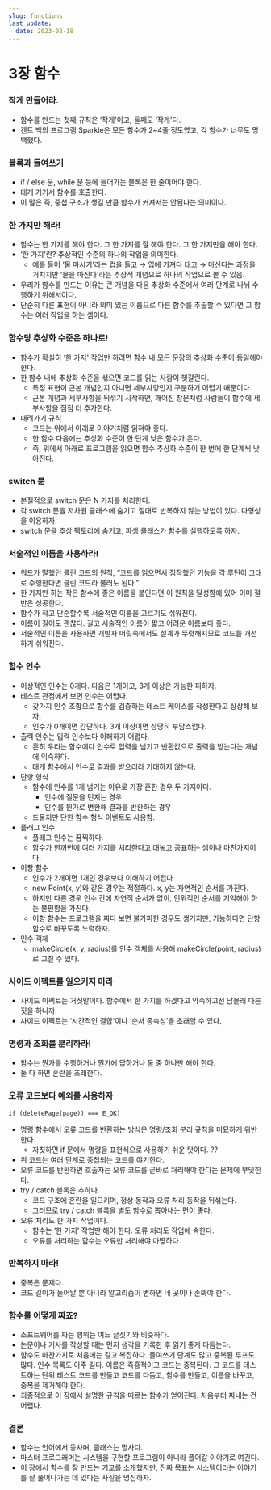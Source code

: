 ```yaml
---
slug: functions
last_update:
  date: 2023-02-18
---
```


# 3장 함수

### 작게 만들어라.

- 함수를 만드는 첫째 규칙은 ‘작게'이고, 둘째도 ‘작게'다.
- 켄트 백의 프로그램 Sparkle은 모든 함수가 2~4줄 정도였고, 각 함수가 너무도 명백했다.

### 블록과 들여쓰기

- if / else 문, while 문 등에 들어가는 블록은 한 줄이어야 한다.
- 대게 거기서 함수를 호출한다.
- 이 말은 즉, 중첩 구조가 생길 만큼 함수가 커져서는 안된다는 의미이다.

### 한 가지만 해라!

- 함수는 한 가지를 해야 한다. 그 한 가지를 잘 해야 한다. 그 한 가지만을 해야 한다.
- ‘한 가지'란? 추상적인 수준의 하나의 작업을 의미한다.
  - 예를 들어 ‘물 마시기'라는 컵을 들고 → 입에 가져다 대고 → 마신다는 과정을 거치지만 ‘물을 마신다'라는 추상적 개념으로 하나의 작업으로 볼 수 있음.
- 우리가 함수를 만드는 이유는 큰 개념을 다음 추상화 수준에서 여러 단계로 나눠 수행하기 위해서이다.
- 단순히 다른 표현이 아니라 의미 있는 이름으로 다른 함수를 추출할 수 있다면 그 함수는 여러 작업을 하는 셈이다.

### 함수당 추상화 수준은 하나로!

- 함수가 확실히 ‘한 가지' 작업만 하려면 함수 내 모든 문장의 추상화 수준이 동일해야 한다.
- 한 함수 내에 추상화 수준을 섞으면 코드를 읽는 사람이 헷갈린다.
  - 특정 표현이 근본 개념인지 아니면 세부사항인지 구분하기 어렵기 때문이다.
  - 근본 개념과 세부사항을 뒤섞기 시작하면, 깨어진 창문처럼 사람들이 함수에 세부사항을 점점 더 추가한다.
- 내려가기 규칙
  - 코드는 위에서 아래로 이야기처럼 읽혀야 좋다.
  - 한 함수 다음에는 추상화 수준이 한 단계 낮은 함수가 온다.
  - 즉, 위에서 아래로 프로그램을 읽으면 함수 추상화 수준이 한 번에 한 단계씩 낮아진다.

### switch 문

- 본질적으로 switch 문은 N 가지를 처리한다.
- 각 switch 문을 저차원 클래스에 숨기고 절대로 반복하지 않는 방법이 있다. 다형성을 이용하자.
- switch 문을 추상 팩토리에 숨기고, 파생 클래스가 함수를 실행하도록 하자.

### 서술적인 이름을 사용하라!

- 워드가 말했던 클린 코드의 원칙, “코드를 읽으면서 짐작했던 기능을 각 루틴이 그대로 수행한다면 클린 코드라 불러도 된다.”
- 한 가지만 하는 작은 함수에 좋은 이름을 붙인다면 이 원칙을 달성함에 있어 이미 절반은 성공한다.
- 함수가 작고 단순할수록 서술적인 이름을 고르기도 쉬워진다.
- 이름이 길어도 괜찮다. 길고 서술적인 이름이 짧고 어려운 이름보다 좋다.
- 서술적인 이름을 사용하면 개발자 머릿속에서도 설계가 뚜렷해지므로 코드를 개선하기 쉬워진다.

### 함수 인수

- 이상적인 인수는 0개다. 다음은 1개이고, 3개 이상은 가능한 피하자.
- 테스트 관점에서 보면 인수는 어렵다.
  - 갖가지 인수 조합으로 함수를 검증하는 테스트 케이스를 작성한다고 상상해 보자.
  - 인수가 0개이면 간단하다. 3개 이상이면 상당히 부담스럽다.
- 출력 인수는 입력 인수보다 이해하기 어렵다.
  - 흔히 우리는 함수에다 인수로 입력을 넘기고 반환값으로 출력을 받는다는 개념에 익숙하다.
  - 대개 함수에서 인수로 결과를 받으리라 기대하지 않는다.
- 단항 형식
  - 함수에 인수를 1개 넘기는 이유로 가장 흔한 경우 두 가지이다.
    - 인수에 질문을 던지는 경우
    - 인수를 뭔가로 변환해 결과를 반환하는 경우
  - 드물지만 단한 함수 형식 이벤트도 사용함.
- 플래그 인수
  - 플래그 인수는 끔찍하다.
  - 함수가 한꺼번에 여러 가지를 처리한다고 대놓고 공표하는 셈이나 마찬가지이다.
- 이항 함수
  - 인수가 2개이면 1개인 경우보다 이해하기 어렵다.
  - new Point(x, y)와 같은 경우는 적절하다. x, y는 자연적인 순서를 가진다.
  - 하지만 다른 경우 인수 간에 자연적 순서가 없이, 인위적인 순서를 기억해야 하는 불편함을 가진다.
  - 이항 함수는 프로그램을 짜다 보면 불가피한 경우도 생기지만, 가능하다면 단항 함수로 바꾸도록 노력하자.
- 인수 객체
  - makeCircle(x, y, radius)를 인수 객체를 사용해 makeCircle(point, radius)로 고칠 수 있다.

### 사이드 이펙트를 일으키지 마라

- 사이드 이펙트는 거짓말이다. 함수에서 한 가지를 하겠다고 약속하고선 남몰래 다른 짓을 하니까.
- 사이드 이펙트는 ‘시간적인 결합'이나 ‘순서 종속성'을 초래할 수 있다.

### 명령과 조회를 분리하라!

- 함수는 뭔가를 수행하거나 뭔가에 답하거나 둘 중 하나만 해야 한다.
- 둘 다 하면 혼란을 초래한다.

### 오류 코드보다 예외를 사용하자

```tsx
if (deletePage(page)) === E_OK)
```

- 명령 함수에서 오류 코드를 반환하는 방식은 명령/조회 분리 규칙을 미묘하게 위반한다.
  - 자칫하면 if 문에서 명령을 표현식으로 사용하기 쉬운 탓이다. ??
- 위 코드는 여러 단계로 중첩되는 코드를 야기한다.
- 오류 코드를 반환하면 호출자는 오류 코드를 곧바로 처리해야 한다는 문제에 부딪힌다.
- try / catch 블록은 추하다.
  - 코드 구조에 혼란을 일으키며, 정상 동작과 오류 처리 동작을 뒤섞는다.
  - 그러므로 try / catch 블록을 별도 함수로 뽑아내는 편이 좋다.
- 오류 처리도 한 가지 작업이다.
  - 함수는 ‘한 가지' 작업만 해야 한다. 오류 처리도 작업에 속한다.
  - 오류를 처리하는 함수는 오류만 처리해야 마땅하다.

### 반복하지 마라!

- 중복은 문제다.
- 코드 길이가 늘어날 뿐 아니라 알고리즘이 변하면 네 곳이나 손봐야 한다.

### 함수를 어떻게 짜죠?

- 소프트웨어를 짜는 행위는 여느 글짓기와 비슷하다.
- 논문이나 기사를 작성할 때는 먼저 생각을 기록한 후 읽기 좋게 다듬는다.
- 함수도 마찬가지로 처음에는 길고 복잡하다. 들여쓰기 단계도 많고 중복된 루프도 많다. 인수 목록도 아주 길다. 이름은 즉흥적이고 코드는 중복된다. 그 코드를 테스트하는 단위 테스트 코드를 만들고 코드를 다듬고, 함수를 만들고, 이름을 바꾸고, 중복을 제거해야 한다.
- 최종적으로 이 장에서 설명한 규칙을 따르는 함수가 얻어진다. 처음부터 짜내는 건 어렵다.

### 결론

- 함수는 언어에서 동사며, 클래스는 명사다.
- 마스터 프로그래머는 시스템을 구현할 프로그램이 아니라 풀어갈 이야기로 여긴다.
- 이 장에서 함수를 잘 만드는 기교를 소개했지만, 진짜 목표는 시스템이라는 이야기를 잘 풀어나가는 데 있다는 사실을 명심하자.
